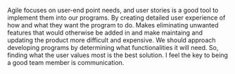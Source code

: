 
  Agile focuses on user-end point needs, and user stories is a good tool to implement them into our programs.  By
creating detailed user experience of how and what they want the program to do.  Makes eliminating unwanted features
that would otherwise be added in and make maintaing and updating the product more difficult and expensive.  We should
approach developing programs by determining what functionalities it will need.  So, finding what the user values most
is the best solution.  I feel the key to being a good team member is communication.
